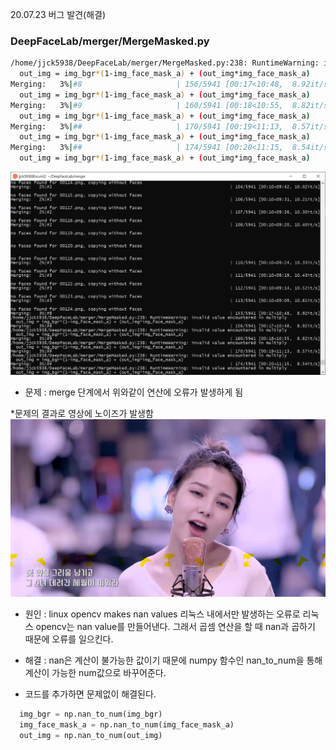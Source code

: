 
20.07.23 버그 발견(해결)

### DeepFaceLab/merger/MergeMasked.py

```sh
/home/jjck5938/DeepFaceLab/merger/MergeMasked.py:238: RuntimeWarning: invalid value encountered in multiply
  out_img = img_bgr*(1-img_face_mask_a) + (out_img*img_face_mask_a)
Merging:   3%|#8                     | 156/5941 [00:17<10:48,  8.92it/s]/home/jjck5938/DeepFaceLab/merger/MergeMasked.py:238: RuntimeWarning: invalid value encountered in multiply
  out_img = img_bgr*(1-img_face_mask_a) + (out_img*img_face_mask_a)
Merging:   3%|#9                     | 160/5941 [00:18<10:55,  8.82it/s]/home/jjck5938/DeepFaceLab/merger/MergeMasked.py:238: RuntimeWarning: invalid value encountered in multiply
  out_img = img_bgr*(1-img_face_mask_a) + (out_img*img_face_mask_a)
Merging:   3%|##                     | 170/5941 [00:19<11:13,  8.57it/s]/home/jjck5938/DeepFaceLab/merger/MergeMasked.py:238: RuntimeWarning: invalid value encountered in multiply
  out_img = img_bgr*(1-img_face_mask_a) + (out_img*img_face_mask_a)
Merging:   3%|##                     | 174/5941 [00:20<11:15,  8.54it/s]/home/jjck5938/DeepFaceLab/merger/MergeMasked.py:238: RuntimeWarning: invalid value encountered in multiply
  out_img = img_bgr*(1-img_face_mask_a) + (out_img*img_face_mask_a)

```
![그림 첨부](./picture/bugInMerge.png)

- 문제 : merge 단계에서 위와같이 연산에 오류가 발생하게 됨

*문제의 결과로 영상에 노이즈가 발생함
![error_img](./picture/big_img.png)

- 원인 : linux opencv makes nan values
  리눅스 내에서만 발생하는 오류로 리눅스 opencv는 nan value를 만들어낸다. 그래서 곱셈 연산을 할 때 nan과 곱하기 때문에 오류를 일으킨다.
  
- 해결 : nan은 계산이 불가능한 값이기 때문에 numpy 함수인 nan_to_num을 통해 계산이 가능한 num값으로 바꾸어준다.
-  코드를 추가하면 문제없이 해결된다.

```python
  img_bgr = np.nan_to_num(img_bgr)
  img_face_mask_a = np.nan_to_num(img_face_mask_a)
  out_img = np.nan_to_num(out_img)
```